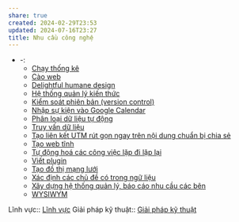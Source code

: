 ```yaml
---
share: true
created: 2024-02-29T23:53
updated: 2024-07-16T23:27
title: Nhu cầu công nghệ
---
```


- \-: 
    - [Chạy thống kê](./Ch%E1%BA%A1y%20th%E1%BB%91ng%20k%C3%AA.md)
    - [Cào web](./C%C3%A0o%20web.md)
    - [Delightful humane design](./Delightful%20humane%20design.md)
    - [Hệ thống quản lý kiến thức](./H%E1%BB%87%20th%E1%BB%91ng%20qu%E1%BA%A3n%20l%C3%BD%20ki%E1%BA%BFn%20th%E1%BB%A9c.md)
    - [Kiểm soát phiên bản (version control)](./Ki%E1%BB%83m%20so%C3%A1t%20phi%C3%AAn%20b%E1%BA%A3n%20(version%20control).md)
    - [Nhập sự kiện vào Google Calendar](./Nh%E1%BA%ADp%20s%E1%BB%B1%20ki%E1%BB%87n%20v%C3%A0o%20Google%20Calendar.md)
    - [Phân loại dữ liệu tự động](./Ph%C3%A2n%20lo%E1%BA%A1i%20d%E1%BB%AF%20li%E1%BB%87u%20t%E1%BB%B1%20%C4%91%E1%BB%99ng.md)
    - [Truy vấn dữ liệu](./Truy%20v%E1%BA%A5n%20d%E1%BB%AF%20li%E1%BB%87u.md)
    - [Tạo liên kết UTM rút gọn ngay trên nội dung chuẩn bị chia sẻ](./T%E1%BA%A1o%20li%C3%AAn%20k%E1%BA%BFt%20UTM%20r%C3%BAt%20g%E1%BB%8Dn%20ngay%20tr%C3%AAn%20n%E1%BB%99i%20dung%20chu%E1%BA%A9n%20b%E1%BB%8B%20chia%20s%E1%BA%BB.md)
    - [Tạo web tĩnh](./T%E1%BA%A1o%20web%20t%C4%A9nh.md)
    - [Tự động hoá các công việc lặp đi lặp lại](./T%E1%BB%B1%20%C4%91%E1%BB%99ng%20ho%C3%A1%20c%C3%A1c%20c%C3%B4ng%20vi%E1%BB%87c%20l%E1%BA%B7p%20%C4%91i%20l%E1%BA%B7p%20l%E1%BA%A1i.md)
    - [Viết plugin](./Vi%E1%BA%BFt%20plugin.md)
    - [Tạo đồ thị mạng lưới](./T%E1%BA%A1o%20%C4%91%E1%BB%93%20th%E1%BB%8B%20m%E1%BA%A1ng%20l%C6%B0%E1%BB%9Bi.md)
    - [Xác định các chủ đề có trong ngữ liệu](./X%C3%A1c%20%C4%91%E1%BB%8Bnh%20c%C3%A1c%20ch%E1%BB%A7%20%C4%91%E1%BB%81%20c%C3%B3%20trong%20ng%E1%BB%AF%20li%E1%BB%87u.md)
    - [Xây dựng hệ thống quản lý, báo cáo nhu cầu các bên](./X%C3%A2y%20d%E1%BB%B1ng%20h%E1%BB%87%20th%E1%BB%91ng%20qu%E1%BA%A3n%20l%C3%BD,%20b%C3%A1o%20c%C3%A1o%20nhu%20c%E1%BA%A7u%20c%C3%A1c%20b%C3%AAn.md)
    - [WYSIWYM](./WYSIWYM.md)


Lĩnh vực:: [Lĩnh vực](../L%C4%A9nh%20v%E1%BB%B1c/index.md)
Giải pháp kỹ thuật:: [Giải pháp kỹ thuật](../Gi%E1%BA%A3i%20ph%C3%A1p%20k%E1%BB%B9%20thu%E1%BA%ADt/index.md)
